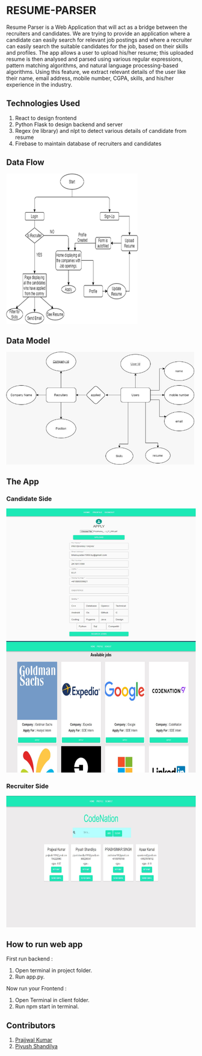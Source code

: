 # RESUME-PARSER
Resume Parser is a Web Application that will act as a bridge between the recruiters and candidates. We are trying to provide an application where a candidate can easily search for relevant job postings and where a recruiter can easily search the suitable candidates for the job, based on their skills and profiles. The app allows a user to upload his/her resume; this uploaded resume is then analysed and parsed using various regular expressions, pattern matching algorithms, and natural language processing-based algorithms. Using this feature, we extract relevant details of the user like their name, email address, mobile number, CGPA, skills, and his/her experience in the industry.

## Technologies Used

1.  React to design frontend 
2.  Python Flask to design backend and server 
3.  Regex (re library) and nlpt to detect various details of candidate from resume
4.  Firebase to maintain database of recruiters and candidates

## Data Flow 
<img src="https://github.com/bluespex/resume-parser/blob/master/images/Data%20flow.png" width="350" height = "400">

## Data Model
<img src="https://github.com/bluespex/resume-parser/blob/master/images/Data%20model.jpg" width="500" height = "300">

## The App
### Candidate Side
<img src="https://github.com/bluespex/resume-parser/blob/master/images/app1.jpg" width="550" height = "350">
<img src="https://github.com/bluespex/resume-parser/blob/master/images/app2.jpg" width="550" height = "350">

### Recruiter Side
<img src="https://github.com/bluespex/resume-parser/blob/master/images/Recruiter.jpg" width="550" height = "350">

##  How to run web app
First run backend :
1. Open terminal in project folder.
2. Run app.py.

Now run your Frontend : 
1. Open Terminal in client folder.
2. Run npm start in terminal.

## Contributors 
1. [Prajjwal Kumar](https://github.com/Prajjwalkr1999)
2. [Piyush Shandilya](https://github.com/bluespex) 
